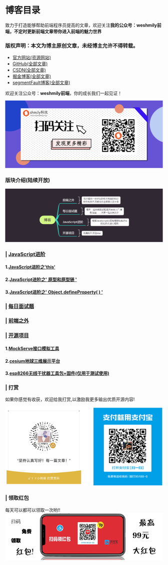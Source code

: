 # 博客目录
致力于打造能够帮助前端程序员提高的文章，欢迎关注**我的公众号：weshmily前端，不定时更新前端文章带你进入前端的魅力世界**  

### 版权声明：本文为博主原创文章，未经博主允许不得转载。
- [官方网站(资源网站)](https://weareshmily.top)
- [GitHub(全部文章)](https://github.com/weshmily/Blog)
- [CSDN(全部文章)](https://blog.csdn.net/qq_27118895)
- [掘金博客(全部文章)](https://juejin.im/user/5bf50726e51d450cb4186756)
- [segmentFault博客(全部文章)](https://segmentfault.com/u/weshmilyqd)


 欢迎关注公众号：**weshmily前端**，你的成长我们一起见证！	

 ![](./assets/readme/erweima.png)

### 版块介绍(陆续开放)

 ![](./assets/readme/section.png)


### |  [JavaScript进阶](https://github.com/weshmily/Blog/issues?q=is%3Aopen+is%3Aissue+project%3Aweshmily%2FBlog%2F1)
#### 1.[JavaScript进阶之’this‘](https://github.com/weshmily/Blog/issues/1)
#### 2.[JavaScript进阶之' 原型和原型链 '](https://github.com/weshmily/Blog/issues/2)
#### 3.[JavaScript进阶之' Object.defineProperty( ) '](https://github.com/weshmily/Blog/issues/3)

### |  [每日面试题](https://github.com/weshmily/Blog/issues?q=is%3Aopen+is%3Aissue+project%3Aweshmily%2FBlog%2F3)


### |  [前端之外](https://github.com/weshmily/Blog/issues?q=is%3Aopen+is%3Aissue+project%3Aweshmily%2FBlog%2F4)


### |  [开源项目](https://github.com/weshmily/Blog/issues?q=is%3Aopen+is%3Aissue+project%3Aweshmily%2FBlog%2F2)
#### 1.[MockServe接口模拟工具](https://github.com/weshmily/mockserve)
#### 2.[cesium地球三维展示平台](https://github.com/weshmily/earth-3d-cloud)
#### 3.[esp8266无线干扰器工具包+固件(仅用于测试使用)](https://github.com/weshmily/esp8266)

### |  打赏
如果你感觉有收获，欢迎给我打赏,以激励我更多输出优质开源内容!

![](./assets/readme/shoukuan.png)

### | 领取红包

每天可以都可以领取一次哟!!
![](./assets/readme/zhifubao.png)
